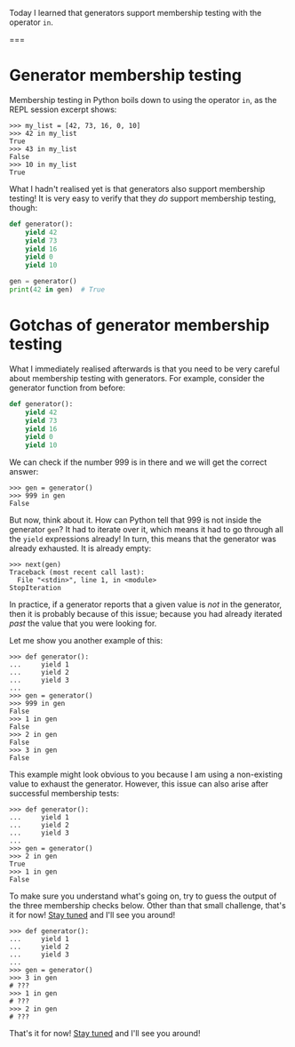 Today I learned that generators support membership testing with the operator `in`.

===

# Generator membership testing

Membership testing in Python boils down to using the operator `in`, as the REPL session excerpt shows:

```pycon
>>> my_list = [42, 73, 16, 0, 10]
>>> 42 in my_list
True
>>> 43 in my_list
False
>>> 10 in my_list
True
```

What I hadn't realised yet is that generators also support membership testing!
It is very easy to verify that they _do_ support membership testing, though:

```py
def generator():
    yield 42
    yield 73
    yield 16
    yield 0
    yield 10

gen = generator()
print(42 in gen)  # True
```


# Gotchas of generator membership testing

What I immediately realised afterwards is that you need to be very careful about membership testing with generators.
For example, consider the generator function from before:

```py
def generator():
    yield 42
    yield 73
    yield 16
    yield 0
    yield 10
```

We can check if the number 999 is in there and we will get the correct answer:

```pycon
>>> gen = generator()
>>> 999 in gen
False
```

But now, think about it.
How can Python tell that 999 is not inside the generator `gen`?
It had to iterate over it, which means it had to go through all the `yield` expressions already!
In turn, this means that the generator was already exhausted.
It is already empty:

```pycon
>>> next(gen)
Traceback (most recent call last):
  File "<stdin>", line 1, in <module>
StopIteration
```

In practice, if a generator reports that a given value is _not_ in the generator, then it is probably because of this issue; because you had already iterated _past_ the value that you were looking for.

Let me show you another example of this:

```pycon
>>> def generator():
...     yield 1
...     yield 2
...     yield 3
...
>>> gen = generator()
>>> 999 in gen
False
>>> 1 in gen
False
>>> 2 in gen
False
>>> 3 in gen
False
```

This example might look obvious to you because I am using a non-existing value to exhaust the generator.
However, this issue can also arise after successful membership tests:

```pycon
>>> def generator():
...     yield 1
...     yield 2
...     yield 3
...
>>> gen = generator()
>>> 2 in gen
True
>>> 1 in gen
False
```

To make sure you understand what's going on, try to guess the output of the three membership checks below.
Other than that small challenge, that's it for now! [Stay tuned][subscribe] and I'll see you around!

```pycon
>>> def generator():
...     yield 1
...     yield 2
...     yield 3
...
>>> gen = generator()
>>> 3 in gen
# ???
>>> 1 in gen
# ???
>>> 2 in gen
# ???
```

That's it for now! [Stay tuned][subscribe] and I'll see you around!

[subscribe]: /subscribe
